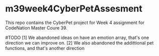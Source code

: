 # m39week4CyberPetAssesment

This repo contains the CyberPet project for Week 4 assignment for CodeNation Master Coure 39.

#TODO
[1] We abandoned ideas on have an emotion array, that's one direction we can improve on.
[2] We also abandoned the addittional pet functions, and that's another direction
